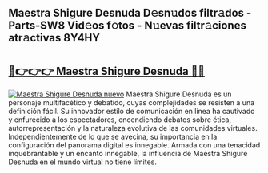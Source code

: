 ## Maestra Shigure Desnuda D𝚎sn𝚞dos filtr𝚊dos - Parts-SW8 Vid𝚎os f𝚘tos - N𝚞evas filtr𝚊ciones atr𝚊ctivas 8Y4HY

# <h2><a href="http://mb74uh.tromn.icu/?c=Maestra+Shigure+Desnuda">🔗👉👉👉 Maestra Shigure Desnuda 🔗🔗</a></h2>

[![Maestra Shigure Desnuda nuevo](https://i.imgur.com/pEAQMta.gif)](http://mb74uh.tromn.icu/?c=Maestra+Shigure+Desnuda)
Maestra Shigure Desnuda es un personaje multifacético y debatido, cuyas complejidades se resisten a una definición fácil.  Su innovador estilo de comunicación en línea ha cautivado y enfurecido a los espectadores, encendiendo debates sobre ética, autorrepresentación y la naturaleza evolutiva de las comunidades virtuales. Independientemente de lo que se avecina, su importancia en la configuración del panorama digital es innegable. Armada con una tenacidad inquebrantable y un encanto innegable, la influencia de Maestra Shigure Desnuda en el mundo virtual no tiene límites.

